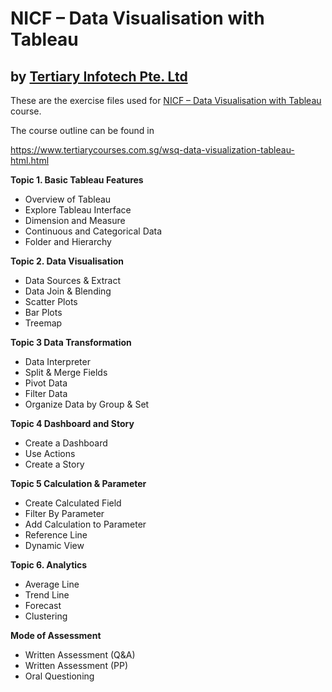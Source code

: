 # NICF – Data Visualisation with Tableau
## by [Tertiary Infotech Pte. Ltd](https://www.tertiarycourses.com.sg/)

These are the exercise files used for [NICF – Data Visualisation with Tableau](https://www.tertiarycourses.com.sg/wsq-data-visualization-tableau-html.html) course. 

The course outline can be found in 

https://www.tertiarycourses.com.sg/wsq-data-visualization-tableau-html.html


<p><strong>Topic 1. Basic Tableau Features</strong></p>
<ul>
<li>Overview of Tableau</li>
<li>Explore Tableau Interface</li>
<li>Dimension and Measure</li>
<li>Continuous and Categorical Data</li>
<li>Folder and Hierarchy</li>
</ul>
<p><strong>Topic 2. Data Visualisation</strong></p>
<ul>
<li>Data Sources &amp; Extract</li>
<li>Data Join &amp; Blending</li>
<li>Scatter Plots</li>
<li>Bar Plots</li>
<li>Treemap</li>
</ul>
<p><strong>Topic 3 Data Transformation</strong></p>
<ul>
<li>Data Interpreter</li>
<li>Split &amp; Merge Fields</li>
<li>Pivot Data</li>
<li>Filter Data</li>
<li>Organize Data by Group &amp; Set</li>
</ul>
<p><strong>Topic 4 Dashboard and Story</strong></p>
<ul>
<li>Create a Dashboard</li>
<li>Use Actions</li>
<li>Create a Story</li>
</ul>
<p><strong>Topic 5 Calculation &amp; Parameter</strong></p>
<ul>
<li>Create Calculated Field</li>
<li>Filter By Parameter</li>
<li>Add Calculation to Parameter</li>
<li>Reference Line</li>
<li>Dynamic View</li>
</ul>
<p><strong>Topic 6. Analytics</strong></p>
<ul>
<li>Average Line</li>
<li>Trend Line</li>
<li>Forecast</li>
<li>Clustering</li>
</ul>
<p><strong>Mode of Assessment</strong></p>
<ul>
<li>Written Assessment (Q&amp;A)</li>
<li>Written Assessment (PP)</li>
<li>Oral Questioning</li>
</ul>


